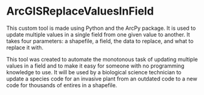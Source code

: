 # ArcGISReplaceValuesInField

This custom tool is made using Python and the ArcPy package. It is used to update multiple values in a single field from one given value to another. It takes four parameters: a shapefile, a field, the data to replace, and what to replace it with. 

This tool was created to automate the monotonous task of updating multiple values in a field and to make it easy for someone with no programming knowledge to use. It will be used by a biological science technician to update a species code for an invasive plant from an outdated code to a new code for thousands of entires in a shapefile. 
